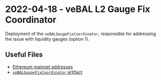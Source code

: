 # 2022-04-18 - veBAL L2 Gauge Fix Coordinator

Deployment of the `veBALGaugeFixCoordinator`, responsible for addressing the issue with liquidity gauges (option 1).

## Useful Files

- [Ethereum mainnet addresses](./output/mainnet.json)
- [`veBALGaugeFixCoordinator` artifact](./artifact/veBALGaugeFixCoordinator.json)
